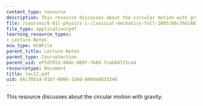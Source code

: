 ```yaml
---
content_type: resource
description: This resource discusses about the circular motion with gravity.
file: /courses/8-01l-physics-i-classical-mechanics-fall-2005/b6c76b1481b708661b6d686de8833240_lec12.pdf
file_type: application/pdf
learning_resource_types:
- Lecture Notes
ocw_type: OCWFile
parent_title: Lecture Notes
parent_type: CourseSection
parent_uid: ef5d7853-04dc-089f-760d-fcab84f25ca4
resourcetype: Document
title: lec12.pdf
uid: b6c76b14-81b7-0866-1b6d-686de8833240
---
```

This resource discusses about the circular motion with gravity.

